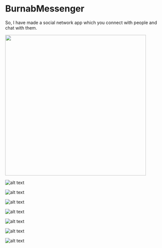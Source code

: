 # BurnabMessenger
So, I have made a social network app which you connect with people and chat with them.

<img src="https://lh3.googleusercontent.com/ANK5dOOTsAm8Eaa3DaCok44Wa9ySld-N5JWISjVwZByDmjFCfin9IKthuizRoDcIBJHy7yieimOdQsKtWAIV0H-4mNMxdRKmCKp3DTf46wzHzA7Je3ptPDzsBTNgxJi072ba6PDCHmk1T-LX1gmrymC38W1FYr7Y_sNMiZY-OzxhV9jYKAIG5rsNFlSNxAcQDKr29nkRSY7k2Qtb_Cz6ac3TnfgJJazNWfvwS7-I0hI-B3A1ZqJsT3yDOEPQqC4MTKqX-9e7Y9yoZVBCm-LbclDZ-24x4rLZwzijc5YO3mwpNzZEIHAaiXuc1M6bsj6Ise5DbHMbOAscdKDXhiDAtJTMcZ3TqGN664a_BTGvbnBJt3Lem_7pK7pjkXbvhSahEzo8Kgqw0e0woqbGG-3dqzC5QDO5SyqTy92XUEjWes-FWfbNDR3-9oqe3H_8lniDLokeYv2q3U0CCIRIlYMO7ZLslsAff9K0JagNQOrqBKNOFxjgW5-vKMKbAafvUbguY6pio9GmX7mBFwJFVT65rDVwoFCkjSgmNdD5KRAe7VAEXdk0K8MZ5V6xjFpNS8jhcLUAJBj_GK54YC3GAwe7YlsRl8SLKe6WyWFZhbzZULhBUO1Ej5IJ4ElFZlbKcXJrAO_qNtxWs0raLSIcspGPdjyCcbJ3WCMOMdXwbQudnURMgADLY9CX8sE=w444-h789-no" height="450">

![alt text](https://lh3.googleusercontent.com/Emh51y1z9BKqHRG-wvOgtq-y-qthVA497lAuiTfHtYz2I4KInlxn2nCU-vCPNH0BzjYCiaqCxnKzKseZvss3Oxstd-wUp_kgAE23s8DAD22OGB9qjfGLtTJx9CRBeSQMtVzczL71QhVIMGTFFwHFEvfmrleLVRW7T-55lV4GTBT1RDHuQE6ZIVK5rND5pMQ19kyMLhNTkHumUfANdH5xwa47NWne2ntrIuk5tqRF-pk1ExIymGnhfU_yxRxoKXT6wqWpXKBMV6j7-hvI4ffFmaumwfIRM_EZBcAPSNwiE6nhYnAJuK9ClK3rhoN6P5LTY4vHkINzTEEGrYlnH6fewVVXsbw2RUlmXGG9VRpnoqbjK7QIfdNhnTC1rr23LDXJJg9R4HL-ZIQtKuxnZOC5g1B4MJ-staaNYVPhCWTBKEM-gwaLArnmGYErQb3kwWyn8gvbMGrSp9mhnwkV72qnx55hNIu8Q0DZhf7Pz0fqXVSCHszc7S8fofiwLFaZ07K6-F_iL_wYe1EcfHcIIgEwG3jljHcUcxRHpElBoDLgUPLUyLXnSGCPhbu8dMRqo_iVFSJeIu0X8j696uV-fApx9V-g6vErDjyShWlK4JFn4qPCET2e85DAtyWwqONP5S5TlrNLvOhxaeBSZalSrTHvBo1gD4Jkya8wW2jY16dha24pAY1lhiO72GQ=w444-h789-no)

![alt text](https://lh3.googleusercontent.com/7PgQYpcnTD71i9phvrs2NeKZbD05RY793Y1ZK9dW2jF_NlZ7sggeTTcw3aJNq3FQgcS5UgtSqFKlHixNQPupJmGVEHhGANV5W3ZoKssigSNIY2AD-88JRnwPbCQmErAAZ3fOwGwWb6FC8gXaZlnVA27jeBYABkdrDM5BPpbMSSE5DZ03-E-25maKkCWeD4qgtdtxWOy5p89cpGm0sVR6SLL2Z2cR3nyKZATIeMcU4bO-eBAvDwFr0h2BKL4-jFNcL78VDqyljGhLl6F3zVOdnAAseaxxhuZf-Vkc29-CYpCiTgEBkEfrtl1v02ar1b47G0xm-9a0wDC5qmG7IMcteFdw8nMdsyH51C7qU2cB2Bf11la1fphMGc5lnLK1J_FWhRCFMjMDNzpZHkFGlgGrU2Ydxj-5-vo3OsCFqNntQXactoo7MPsBiGclHKnm7eb04j9hVPCe6eB0U_uRE6PJ4GyT34yjZ6YJlNh1xG33V5Zfz-d3u98Tsj13NgxG9ha3B1oY3e8JMJacqYuCVdNE2ieKT7Uxt14Fj1hdw7dSxAJI9t0pWTGUYisAgvHDflbULas1vE_cQWQGn7wuHUloPNDABgR8uq3C_p_1VocT364uiJ_mwymiNiFAzpfzDK7qqyejDQk1WufgEWKYmoSbDQ-NF62rQoExpERzUwgmA71ncUQFshrIO1g=w444-h789-no)

![alt text](https://lh3.googleusercontent.com/hJF6szfX8Vz5FwK_4McRc1wCXxEGsSw0I79UQxorJ9OxzIxEkR_gDQBVmdVaTq-ukZbIXHu_Ydk5HsxUnDwGaUU9m0w_VNupFel2yb_p3pchDmN6cu3sEH4IVokN3j8L79w3700DHpfKsBWgZBEAsTE90fVdvHl5ZjxsofXj_P0q7KgVd-1oFcHKexbXxg__f3HQgV1DPRwmX89v2Pgvbn5NNoyxAYOqtJfLzuvp2ZUEYA9M56OiANRj3HQvLHnuMFPhL2i3GNgLDR8QjfHwHu1quLz81tQsODOleDBBRt4LGNgNxkwMWDWxLUTnT1nL4TX90AQdKaQ6FJ7rXEr_6oKIpnsIM_l_w1oxdZAofC6AII1229qsf9htkvOyVgGcxE4jiNikCUyBJl5EOV9rTzL7_rDk8YVt4iJVLzuBc3n0YDaqOguArTFK-ctsFj2KLhFv3lwHRKNZQ_Gin8-QuPNr1dJDGPmKRutxfyXHSfJMkn5qtwKdtz-LVraErm_1s3_0_4R5VLiQVDiolK24YPXYTmzWd1hpBRwIbqFqNQB6ChL6OpsUDgg07tIjEpBOtSct_r7NHyONnxhaFgsJclMfDDtcQ9F96B8ZodJaXpQUKGOrFf42rK0ogNEfuEKEvk4rEgXpDVMF5citwDN3e8ZWaSLW5m8lkTOPbg5SUN4bAjpuoZD5yiI=w444-h789-no)

![alt text](https://lh3.googleusercontent.com/1qd7H6dqjnLfxdyesTKJvd5v4m7NGpJzJDhFI0w98gGTi_ba8mysiX-1Dcvo-sFoT1KmKTULxPwME-eAPIGrlf1RElfJ52Dy6J2jRfZ7ksy52n9Xx88Fu3gK0JBEHsEMzwTvBJXmhcTLh7YhBu2tqozUHlP4NrSxI4yYfc4eRk3wufeZHYm6jFDZtXTBnvbkOQDxhfErNrB1M5VPQ8WMpv-BIviBTZ4e1xQVDFdToVwP0SzvaLo_SkoHGOgXF8ZnkS-yh5hwxlyRLpJPT0f6OCdK-uyL5O7ePmiKnJG-eull5VZdpK9HuVrIDvVgx5j2xBkkCxtGS73eIoLDT_pSvmzA8Sa1axG9s8e9l8SMlSvVuH4tXbo_s1UlHX0KU_ZzIyde12IWvdXlpDUUhtKZpY_Z5jgsrHqQJFzhsbxAslwSC76U8WNUZ06z8UMEoM7f32rSUZV8wMV94q9p6zI9g60cdXbu5HTcMZBZn6Yl5ZdpF2gkRzO3qygmg2XRzVGglDPjn2--lD_0vF7c1Ph-FgE8_ghhoW56rxme-o1HFKJndBcZnuMadryF9K--_DoXgNsIkLb8DrwtB8fSTAPti9uqdSfkxGVQEq_QMYeo6tJHw_yXD8LGEXJdfxroHJnxpv7etgXxeA7mw47fXfqV253n94BwSs95ay6tdFrlUJi2O_ulWtlTbF4=w444-h789-no)

![alt text](https://lh3.googleusercontent.com/Ef8pTl1LrjoqpXWC9YNu8Ukl0-I3fTWuM_rAmccm_UcezybOKgtqDjjxfMvazxsAcJJ4It8wFdd3Flv8tTn9XeIq5i9XDqm20uScU-86rjk9VUjbBxCaRWInExQVfEenSQFOKzq0-KZABMqBDee-gUCt3rXnyt9zjhFfxmt5J6gl4aj4_ayF-kqrI6F4C3O-j9Tn3Yc9bJeryFLnRxvFSAfc1pdHllZUsWloPFeY3HB9_TqGvvcusENuM47IFD8t_m_kMfbI-38dYoMFaOru6aIhOAI5k-uvxvqlqp1akpI8M1r4zu_mwu9kfTxhCSHYrbC8kxYuK2zsNqkQmEFkOMrrt7BAbYXZDWivax0UjP4ARI8L5M0G1bTXo47sU5C4cwD88rVtAgNr4BxPBxSd5nTH-3znZF9cGvqFXmLxTVGPFkFgndTSV2t6fD-QDSfkUqEAPasG1xhwSW3yBOEWhyh4kHyh6-p5FXvGHZDZ_bxjYWyqokbR31S0BOHhRPWJpDBeLwq6_4V1lIU78Eosmcu1oxHZzAvQvwd4LU_erBCifcQcdlylLCTK2eXHpsbqSqHzIJRkZ6FLReYXHz4Eg7H034s4Oe1PtpzAjputUbvp27K51W3l9SyPXMQzUVSu2P5I20JLkyeS4a1Un6onaPoZr_fVfhIA4YOtY9_U5SC4Km9j8_EHlJk=w444-h789-no)

![alt text](https://lh3.googleusercontent.com/0xXfhXmx0bDB23h2gWhmuWR2vwOMj9MztH-3dcBx4gKfe0VaDZbVY4BKvX4IT1Hy8yI9cS6MmnyXXfEfVxgj0eDwFWb_N9JYkD_cV_LhIMbEqY-UqlI0xiDJCojY17Xz7hhcjKUSOuKGKV0SLbfER_ll6WR7zjAASNh-yQl1WVHJRUYbGFdY3IYosUR7lYSQHIAJGQqlhRooSk5WvmucHCUpuVbCLtMctsreZpXJDYsEabkqljgwyI2Z1xCJ09Ef1-N52gNL4z7gL_RI4R7chrY0OvzEqBcF6y7MKVTIPjUWoIcgRe0U2sPpDzyzqqz6mun4d7wo1RlF_UAkTK-4wKZnxL_oMbuPKyQc6K9jAiHespw_XrQtah94mmMK0AqHn7tvt5kH-b1xL4NrTXiXEFPC-zra8gm15Hh0yW9IlMiyOQMYGI00h2IwPovEY5Ae8puv3M_rEyL5eG-HcR4X19wPYbbiDGAp8fGovb9-R2iokjxUQuakeNFbMGQjpXpOXBFW0ScEjIzmm4wcYTaBE2Iapn3EFqZyY-y8IU8Fsv5ydoK78sGTTGtE3HlQlcEBPadVVVg3aJOf7BBnRc2ZLI5v0X_BNiEfLw-wGJYwqn_BSYk62M0NpQ_-clOeEtvVk0dcRJrIdUQz-dMDQCSsAU9pzoLKR5NMMZZlPHYBLRGspf3RJN5T394=w444-h789-no)

![alt text](https://lh3.googleusercontent.com/mM6WiwqLqgdFBVai6FMgWF7H84Qt59jo9hf566Wlsu6LMbmuV0JIekQk24KUs3cF5hZg6zwGkGcZjpX4079LtitEWHWWlqJLaBWnfMDCAwY4qHYkiRVOalCBsNAd8NbBvyg4keNw-VpBzZ7u1U4AS3SP_Fs1xby4zzwDGZqy6RFRT0WqHy4GssQppXDGAr_8RgywGofhS0FxwHSHO0G68OLfDzibanhb_zj4bGt4au9hFkIQMKVYSa91qYRcMuvvHOhwrZS9YNbF-66nJaTYjxNTs2FIOZf5lJ32AH__DophbuNJ16h6StoVIQbMYLur_nXLhJgyITJeGGVAzp6EwUmGyBmsRpuO4aOHTh78Mn9ibGvbf7IJvYamw1ioYamJovdZJJHA7G5XduFjLUG9k3MHHor3ogSEMIYCUt4F-M8oUlO5aw_JSlsHfakgc5GRBga9Rdbu4M677tn5KsDnZiwvrzEI0JSH4wGonj3P2Jo4xt1pgnG6r-g4Iw_Uyas_I21Xq6kx2tH8tuDpF2HeysUFfgQ8RCGYkA-BbhmoA5-CQjv0L6WO_HKbrpNtcRcrksgwj8Zp8DvHxevqd2cPihh2YzqLp2GQ7sV7jdOhTrqVx_n3ekT1gKTzRjQz9AuVAm_lJYDT-f_hOug_RH7OJuZn0-gsgPmfKXdFvCVOrrH_ogEkL9fLtLY=w444-h789-no)
